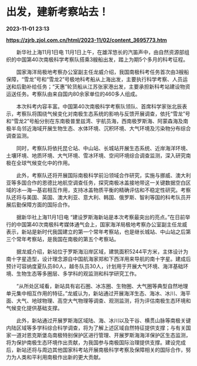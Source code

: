 # 出发，建新考察站去！

**2023-11-01 23:13**

**https://zjrb.zjol.com.cn/html/2023-11/02/content_3695773.htm**

　　新华社上海11月1日电 11月1日上午，在雄浑悠长的汽笛声中，由自然资源部组织的中国第40次南极科学考察队搭乘3艘船出发，踏上为期5个多月的科考征程。

　　国家海洋局极地考察办公室副主任龙威介绍，我国南极科考任务首次由3艘船保障，“雪龙”号和“雪龙2”号极地科考船从上海出发，主要执行科学考察、人员运送和后勤补给任务；“天惠”轮货船从江苏张家港出发，主要承担新科考站建设物资运送任务。考察队由来自国内80余家单位的460多人组成。

　　本次科考内容丰富。中国第40次南极科学考察队领队、首席科学家张北辰表示，考察队将围绕气候变化对南极生态系统的影响与反馈开展调查，依托“雪龙”号和“雪龙2”号船分别在东南极普里兹湾、宇航员海，西南极罗斯海、阿蒙森海及南极半岛邻近海域开展生物生态、水体环境、沉积环境、大气环境及污染物分布综合调查监测。

　　同时，考察队将依托昆仑站、中山站、长城站开展生态系统、近岸海洋环境、土壤环境、地质环境、大气环境、雪冰环境、空间环境综合调查监测，深入研究南极在全球气候变化中的作用。

　　此外，考察队还将开展国际南极科学前沿领域合作研究，实施与挪威、澳大利亚等多国合作的恩德比地航空调查任务，探究南极冰盖接地带这一关键数据空白区域的冰—海—基岩相互作用，支持冰盖物质平衡的精确评估和不稳定性研究。考察队还将与美国、英国、澳大利亚、意大利、韩国、俄罗斯、智利等国的科考队员开展后勤保障方面的国际合作。

　　据新华社上海11月1日电 “建设罗斯海新站是本次考察最突出的亮点。”在日前举行的中国第40次南极科考媒体通气会上，国家海洋局极地考察办公室副主任龙威表示，新站是新时代我国建立的第一个常年考察站，也是继长城站、中山站之后第三个常年考察站，是我国在南极的第五个考察站。

　　据龙威介绍，新站位于罗斯海沿岸区域，建筑面积5244平方米，主体设计为南十字星造型，设计理念源自中国航海家郑和下西洋用来导航的南十字星。建成后预计可容纳度夏队员80人，越冬队员30人，计划用于开展大气环境、海洋基础环境、生物生态等多圈层、多学科的观监测和科学研究工作。

　　“从所处区域看，新站具有岩石圈、冰冻圈、生物圈、大气圈等典型自然地理单元集中相互作用的特征。”龙威认为，新站通过开展海洋生态、海冰、冰川、海平面、大气、地球物理、高空大气物理等调查、观测监测，将为评估南极生态环境和气候变化提供基础支撑。

　　此外，新站通过开展罗斯海区域陆、海、冰川以及干谷、横贯山脉等南极关键内陆区域等多学科综合科学调查，将为了解上述区域自然特征提供支撑；与有关国家一道对恩克斯堡岛南极特别保护区进行管理、开展罗斯海海洋保护区生态监测，将为保护南极生态环境作出贡献，为我国参与南极国际治理提供支撑。建设完成后，新站还将与周边其他国家科考站开展南极科学考察及保障相关的国际合作，努力为人类和平利用南极作出新的更大贡献。